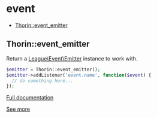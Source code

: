 # event

- [Thorin::event_emitter](#Thorin_event_emitter)
<a name="Thorin_event_emitter"></a>
## Thorin::event_emitter
Return a [League\Event\Emitter](http://event.thephpleague.com/2.0/emitter/basic-usage/) instance to work with.
```php
$emitter = Thorin::event_emitter();
$emitter->addListener('event.name', function($event) {
  // do something here...
});
```

[Full documentation](/doc/src/functions/event/event_emitter.md)

[See more](http://event.thephpleague.com/2.0/emitter/basic-usage/)
